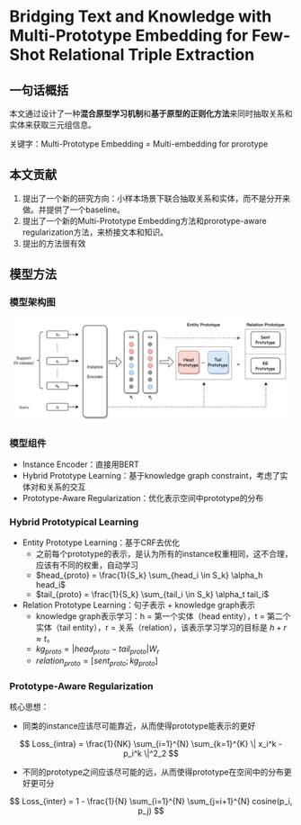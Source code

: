 # Bridging Text and Knowledge with Multi-Prototype Embedding for Few-Shot Relational Triple Extraction

## 一句话概括

本文通过设计了一种**混合原型学习机制**和**基于原型的正则化方法**来同时抽取关系和实体来获取三元组信息。

关键字：Multi-Prototype Embedding = Multi-embedding for prorotype

## 本文贡献

1. 提出了一个新的研究方向：小样本场景下联合抽取关系和实体，而不是分开来做。并提供了一个baseline。
2. 提出了一个新的Multi-Prototype Embedding方法和prorotype-aware regularization方法，来桥接文本和知识。
3. 提出的方法很有效

## 模型方法

### 模型架构图

![](../pic/003_mpe.png)

### 模型组件

- Instance Encoder：直接用BERT
- Hybrid Prototype Learning：基于knowledge graph constraint，考虑了实体对和关系的交互
- Prototype-Aware Regularization：优化表示空间中prototype的分布

### Hybrid Prototypical Learning

- Entity Prototype Learning：基于CRF去优化
  - 之前每个prototype的表示，是认为所有的instance权重相同，这不合理，应该有不同的权重，自动学习
  - $head_{proto} = \frac{1}{S_k} \sum_{head_i \in S_k} \alpha_h head_i$
  - $tail_{proto} = \frac{1}{S_k} \sum_{tail_i \in S_k} \alpha_t tail_i$
- Relation Prototype Learning：句子表示 + knowledge graph表示
  - knowledge graph表示学习：h = 第一个实体（head entity），t = 第二个实体（tail entity），r = 关系（relation），该表示学习学习的目标是 $h + r \approx t$。
  - $kg_{proto} = |head_{proto} - tail_{proto}| W_r$
  - $relation_{proto} = [sent_{proto};kg_{proto}]$

### Prototype-Aware Regularization

核心思想：

- 同类的instance应该尽可能靠近，从而使得prototype能表示的更好

$$
Loss_{intra} = \frac{1}{NK} \sum_{i=1}^{N} \sum_{k=1}^{K} \| x_i^k - p_i^k \|^2_2
$$

- 不同的prototype之间应该尽可能的远，从而使得prototype在空间中的分布更好更可分

$$
Loss_{inter} = 1 - \frac{1}{N} \sum_{i=1}^{N} \sum_{j=i+1}^{N} cosine(p_i, p_j)
$$


